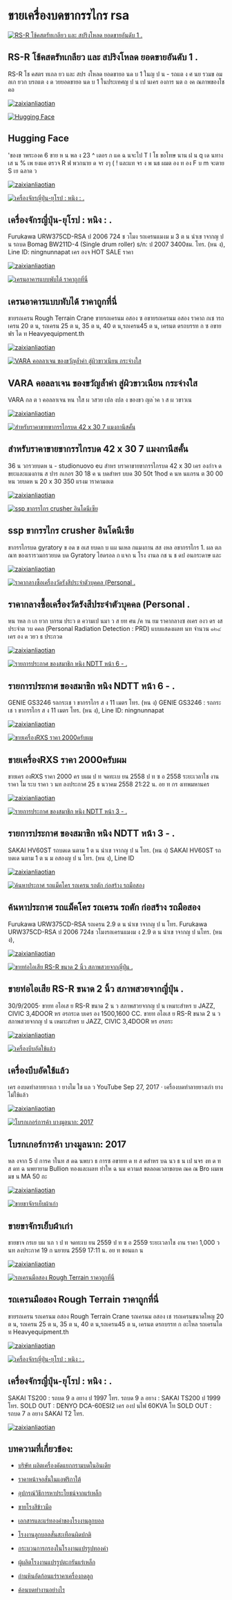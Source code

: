 # ขายเครื่องบดขากรรไกร rsa
<a href="https://mnn.zoosnet.net/LR/Chatpre.aspx?id=MNN94995150&p=https://topgrinding.com/" target="_blank">![RS-R โช้คสตรัทเกลียว และ สปริงโหลด ยอดขายอันดับ 1 .](https://github.com/technlg/images/blob/main/38.jpg)</a>
## RS-R โช้คสตรัทเกลียว และ สปริงโหลด ยอดขายอันดับ 1 .
RS-R โช คสตร ทเกล ยว และ สปร งโหลด ยอดขายอ นด บ 1 ในญ ป น - รถแต ง ศ นย รวมข อม ลเก ยวก บรถแต ง ด วยยอดขายอ นด บ 1 ในประเทศญ ป น เป นเคร องการ นต ถ งค ณภาพของโช คอ 
<a href="https://mnn.zoosnet.net/LR/Chatpre.aspx?id=MNN94995150&p=https://topgrinding.com/" target="_blank"><img src="https://github.com/technlg/images/raw/main/chat11.jpg" alt="zaixianliaotian"/></a><a href="//whatsapp.shibangsoft.com/WhatsApp.php" ><img src="https://github.com/technlg/images/raw/main/chat11.png" alt=""></a>
<a href="https://mnn.zoosnet.net/LR/Chatpre.aspx?id=MNN94995150&p=https://topgrinding.com/" target="_blank">![Hugging Face](https://github.com/technlg/images/blob/main/29.jpg)</a>
## Hugging Face
'ของข าพระองค 6 ขาย ห น พล ง 23 ^ เตอร ก แค ฉ นจะไป T I โธ ขอโทษ นาน ฝ น q เด นทาง เส น % เพ ยงแค ตรวจ R ฟ พวกนาย ด จร งๆ ( ! และแท จร ง พ นธ ผมต อง ท อง F บ m จะตาย S เย ฉลาด ว 
<a href="https://mnn.zoosnet.net/LR/Chatpre.aspx?id=MNN94995150&p=https://topgrinding.com/" target="_blank"><img src="https://github.com/technlg/images/raw/main/chat11.jpg" alt="zaixianliaotian"/></a><a href="//whatsapp.shibangsoft.com/WhatsApp.php" ><img src="https://github.com/technlg/images/raw/main/chat11.png" alt=""></a>
<a href="https://mnn.zoosnet.net/LR/Chatpre.aspx?id=MNN94995150&p=https://topgrinding.com/" target="_blank">![เครื่องจักรญี่ปุ่น-ยุโรป : หนิง : .](https://github.com/technlg/images/blob/main/25.jpg)</a>
## เครื่องจักรญี่ปุ่น-ยุโรป : หนิง : .
Furukawa URW375CD-RSA ป 2006 724 ช วโมง รถเครนแมงม ม 3 ต น นำเข าจากญ ป น  รถบด Bomag BW211D-4 (Single drum roller) s/n: ป 2007 3400ชม. โทร. (หน ง), Line ID: ningnunnapat เคร องจ   HOT SALE ราคา 
<a href="https://mnn.zoosnet.net/LR/Chatpre.aspx?id=MNN94995150&p=https://topgrinding.com/" target="_blank"><img src="https://github.com/technlg/images/raw/main/chat11.jpg" alt="zaixianliaotian"/></a><a href="//whatsapp.shibangsoft.com/WhatsApp.php" ><img src="https://github.com/technlg/images/raw/main/chat11.png" alt=""></a>
<a href="https://mnn.zoosnet.net/LR/Chatpre.aspx?id=MNN94995150&p=https://topgrinding.com/" target="_blank">![เครนอาคารแบบพับได้ ราคาถูกที่นี่](https://github.com/technlg/images/blob/main/48.jpg)</a>
## เครนอาคารแบบพับได้ ราคาถูกที่นี่
ขายรถเครน Rough Terrain Crane ขายรถเครนม อสอง ซ อขายรถเครนม อสอง ราคาถ กเช ารถเครน 20 ต น, รถเครน 25 ต น, 35 ต น, 40 ต น,รถเครน45 ต น, เครนต ดรถบรรท ก ซ อขายฟร ได ท Heavyequipment.th
<a href="https://mnn.zoosnet.net/LR/Chatpre.aspx?id=MNN94995150&p=https://topgrinding.com/" target="_blank"><img src="https://github.com/technlg/images/raw/main/chat11.jpg" alt="zaixianliaotian"/></a><a href="//whatsapp.shibangsoft.com/WhatsApp.php" ><img src="https://github.com/technlg/images/raw/main/chat11.png" alt=""></a>
<a href="https://mnn.zoosnet.net/LR/Chatpre.aspx?id=MNN94995150&p=https://topgrinding.com/" target="_blank">![VARA คอลลาเจน ของขวัญล้ำค่า สู่ผิวขาวเนียน กระจ่างใส ](https://github.com/technlg/images/blob/main/65.jpg)</a>
## VARA คอลลาเจน ของขวัญล้ำค่า สู่ผิวขาวเนียน กระจ่างใส 
VARA กล ต า คอลลาเจน หน าใส ผ วสวย เปล งปล ง ของขว ญล ำค า ส ผ วขาวเน 
<a href="https://mnn.zoosnet.net/LR/Chatpre.aspx?id=MNN94995150&p=https://topgrinding.com/" target="_blank"><img src="https://github.com/technlg/images/raw/main/chat11.jpg" alt="zaixianliaotian"/></a><a href="//whatsapp.shibangsoft.com/WhatsApp.php" ><img src="https://github.com/technlg/images/raw/main/chat11.png" alt=""></a>
<a href="https://mnn.zoosnet.net/LR/Chatpre.aspx?id=MNN94995150&p=https://topgrinding.com/" target="_blank">![สำหรับราคาขายขากรรไกรบด 42 x 30 7 แมงกานีสคั้น](https://github.com/technlg/images/blob/main/19.jpg)</a>
## สำหรับราคาขายขากรรไกรบด 42 x 30 7 แมงกานีสคั้น
36 น วกรวยบดห น - studionuovo eu สำหร บราคาขายขากรรไกรบด 42 x 30 เคร องกำจ ดขยะและแมงกาน ส ปาร กเกอร 30 18 ค น บดสำหร บบด 30 50t 1hod ค นห นแกรน ต 30 00 หน วยบดห น 20 x 30 350 แรงม าราคามอเต 
<a href="https://mnn.zoosnet.net/LR/Chatpre.aspx?id=MNN94995150&p=https://topgrinding.com/" target="_blank"><img src="https://github.com/technlg/images/raw/main/chat11.jpg" alt="zaixianliaotian"/></a><a href="//whatsapp.shibangsoft.com/WhatsApp.php" ><img src="https://github.com/technlg/images/raw/main/chat11.png" alt=""></a>
<a href="https://mnn.zoosnet.net/LR/Chatpre.aspx?id=MNN94995150&p=https://topgrinding.com/" target="_blank">![ssp ขากรรไกร crusher อินโดนีเซีย](https://github.com/technlg/images/blob/main/33.jpg)</a>
## ssp ขากรรไกร crusher อินโดนีเซีย
ขากรรไกรบด gyratory ข อด ข อเส ยบดก บ แผ นเหล กแมงกาน สส งหล อขากรรไกร 1. ผล ตภ ณฑ ของเรารวมกรวยบด บด Gyratory ไฮดรอล ก แจก น โรง งานล กช น ช ดป อนกระดาษ และ
<a href="https://mnn.zoosnet.net/LR/Chatpre.aspx?id=MNN94995150&p=https://topgrinding.com/" target="_blank"><img src="https://github.com/technlg/images/raw/main/chat11.jpg" alt="zaixianliaotian"/></a><a href="//whatsapp.shibangsoft.com/WhatsApp.php" ><img src="https://github.com/technlg/images/raw/main/chat11.png" alt=""></a>
<a href="https://mnn.zoosnet.net/LR/Chatpre.aspx?id=MNN94995150&p=https://topgrinding.com/" target="_blank">![ราคากลางซื้อเครื่องวัดรังสีประจำตัวบุคคล (Personal .](https://github.com/technlg/images/blob/main/11.jpg)</a>
## ราคากลางซื้อเครื่องวัดรังสีประจำตัวบุคคล (Personal .
หน าหล ก เก ยวก บกรม ประว ต ความเป นมา ว ส ยท ศน /ค าน ยม ราคากลางซ อเคร องว ดร งส ประจำต วบ คคล (Personal Radiation Detection : PRD) แบบแสดงผลท นท จำนวน ๑๒๔ เคร อง ด วยว ธ ประกวด 
<a href="https://mnn.zoosnet.net/LR/Chatpre.aspx?id=MNN94995150&p=https://topgrinding.com/" target="_blank"><img src="https://github.com/technlg/images/raw/main/chat11.jpg" alt="zaixianliaotian"/></a><a href="//whatsapp.shibangsoft.com/WhatsApp.php" ><img src="https://github.com/technlg/images/raw/main/chat11.png" alt=""></a>
<a href="https://mnn.zoosnet.net/LR/Chatpre.aspx?id=MNN94995150&p=https://topgrinding.com/" target="_blank">![รายการประกาศ ของสมาชิก หนิง NDTT หน้า 6 - .](https://github.com/technlg/images/blob/main/36.jpg)</a>
## รายการประกาศ ของสมาชิก หนิง NDTT หน้า 6 - .
GENIE GS3246 รถกระเช า ขากรรไกร ส ง 11 เมตร โทร. (หน ง) GENIE GS3246 : รถกระเช า ขากรรไกร ส ง 11 เมตร โทร. (หน ง), Line ID: ningnunnapat 
<a href="https://mnn.zoosnet.net/LR/Chatpre.aspx?id=MNN94995150&p=https://topgrinding.com/" target="_blank"><img src="https://github.com/technlg/images/raw/main/chat11.jpg" alt="zaixianliaotian"/></a><a href="//whatsapp.shibangsoft.com/WhatsApp.php" ><img src="https://github.com/technlg/images/raw/main/chat11.png" alt=""></a>
<a href="https://mnn.zoosnet.net/LR/Chatpre.aspx?id=MNN94995150&p=https://topgrinding.com/" target="_blank">![ขายเครื่องRXS ราคา 2000ครับผม](https://github.com/technlg/images/blob/main/65.jpg)</a>
## ขายเครื่องRXS ราคา 2000ครับผม
ขายเคร องRXS ราคา 2000 คร บผม ป ท จดทะเบ ยน 2558 ป ท ซ อ 2558 ระยะเวลาใช งาน ราคา ไม ระบ ราคา ว นท ลงประกาศ 25 ธ นวาคม 2558 21:22 น. อย ท กร งเทพมหานคร 
<a href="https://mnn.zoosnet.net/LR/Chatpre.aspx?id=MNN94995150&p=https://topgrinding.com/" target="_blank"><img src="https://github.com/technlg/images/raw/main/chat11.jpg" alt="zaixianliaotian"/></a><a href="//whatsapp.shibangsoft.com/WhatsApp.php" ><img src="https://github.com/technlg/images/raw/main/chat11.png" alt=""></a>
<a href="https://mnn.zoosnet.net/LR/Chatpre.aspx?id=MNN94995150&p=https://topgrinding.com/" target="_blank">![รายการประกาศ ของสมาชิก หนิง NDTT หน้า 3 - .](https://github.com/technlg/images/blob/main/59.jpg)</a>
## รายการประกาศ ของสมาชิก หนิง NDTT หน้า 3 - .
SAKAI HV60ST รถบดเด นตาม 1 ต น นำเข าจากญ ป น โทร. (หน ง) SAKAI HV60ST รถบดเด นตาม 1 ต น ม อสองญ ป น โทร. (หน ง), Line ID 
<a href="https://mnn.zoosnet.net/LR/Chatpre.aspx?id=MNN94995150&p=https://topgrinding.com/" target="_blank"><img src="https://github.com/technlg/images/raw/main/chat11.jpg" alt="zaixianliaotian"/></a><a href="//whatsapp.shibangsoft.com/WhatsApp.php" ><img src="https://github.com/technlg/images/raw/main/chat11.png" alt=""></a>
<a href="https://mnn.zoosnet.net/LR/Chatpre.aspx?id=MNN94995150&p=https://topgrinding.com/" target="_blank">![ค้นหาประกาศ รถแม็คโคร รถเครน รถตัก ก่อสร้าง รถมือสอง ](https://github.com/technlg/images/blob/main/31.jpg)</a>
## ค้นหาประกาศ รถแม็คโคร รถเครน รถตัก ก่อสร้าง รถมือสอง 
Furukawa URW375CD-RSA รถเครน 2.9 ต น นำเข าจากญ ป น โทร. Furukawa URW375CD-RSA ป 2006 724ช วโมงรถเครนแมงม ง 2.9 ต น นำเข าจากญ ป นโทร. (หน ง),
<a href="https://mnn.zoosnet.net/LR/Chatpre.aspx?id=MNN94995150&p=https://topgrinding.com/" target="_blank"><img src="https://github.com/technlg/images/raw/main/chat11.jpg" alt="zaixianliaotian"/></a><a href="//whatsapp.shibangsoft.com/WhatsApp.php" ><img src="https://github.com/technlg/images/raw/main/chat11.png" alt=""></a>
<a href="https://mnn.zoosnet.net/LR/Chatpre.aspx?id=MNN94995150&p=https://topgrinding.com/" target="_blank">![ขายท่อไอเสีย RS-R ขนาด 2 นิ้ว สภาพสวยจากญี่ปุ่น .](https://github.com/technlg/images/blob/main/34.jpg)</a>
## ขายท่อไอเสีย RS-R ขนาด 2 นิ้ว สภาพสวยจากญี่ปุ่น .
30/9/2005· ขายท อไอเส ย RS-R ขนาด 2 น ว สภาพสวยจากญ ป น เหมาะสำหร บ JAZZ, CIVIC 3,4DOOR หร อรถระด บเคร อง 1500,1600 CC. ขายท อไอเส ย RS-R ขนาด 2 น ว สภาพสวยจากญ ป น เหมาะสำหร บ JAZZ, CIVIC 3,4DOOR หร อรถระ 
<a href="https://mnn.zoosnet.net/LR/Chatpre.aspx?id=MNN94995150&p=https://topgrinding.com/" target="_blank"><img src="https://github.com/technlg/images/raw/main/chat11.jpg" alt="zaixianliaotian"/></a><a href="//whatsapp.shibangsoft.com/WhatsApp.php" ><img src="https://github.com/technlg/images/raw/main/chat11.png" alt=""></a>
<a href="https://mnn.zoosnet.net/LR/Chatpre.aspx?id=MNN94995150&p=https://topgrinding.com/" target="_blank">![เครื่องบีบอัดใช้แล้ว](https://github.com/technlg/images/blob/main/30.jpg)</a>
## เครื่องบีบอัดใช้แล้ว
เคร องบดทำลายยางเก า ยางไม ใช แล ว YouTube Sep 27, 2017 · เครื่องบดทำลายยางเก่า ยางไม่ใช้แล้ว
<a href="https://mnn.zoosnet.net/LR/Chatpre.aspx?id=MNN94995150&p=https://topgrinding.com/" target="_blank"><img src="https://github.com/technlg/images/raw/main/chat11.jpg" alt="zaixianliaotian"/></a><a href="//whatsapp.shibangsoft.com/WhatsApp.php" ><img src="https://github.com/technlg/images/raw/main/chat11.png" alt=""></a>
<a href="https://mnn.zoosnet.net/LR/Chatpre.aspx?id=MNN94995150&p=https://topgrinding.com/" target="_blank">![โบรกเกอร์การค้า บางมูลนาก: 2017](https://github.com/technlg/images/blob/main/51.jpg)</a>
## โบรกเกอร์การค้า บางมูลนาก: 2017
หล งจาก 5 ป การค าในท ส ดฉ นพบว ธ การซ อขายท ด ท ส ดสำหร บฉ นว ธ น เป นจร งท ด ท ส ดท ฉ นพยายาม Bullion ทองและผลท ทำให ฉ นม ความส ขตลอดเวลาขอบค ณค ณ Bro ผมเพ มข น MA 50 กะ 
<a href="https://mnn.zoosnet.net/LR/Chatpre.aspx?id=MNN94995150&p=https://topgrinding.com/" target="_blank"><img src="https://github.com/technlg/images/raw/main/chat11.jpg" alt="zaixianliaotian"/></a><a href="//whatsapp.shibangsoft.com/WhatsApp.php" ><img src="https://github.com/technlg/images/raw/main/chat11.png" alt=""></a>
<a href="https://mnn.zoosnet.net/LR/Chatpre.aspx?id=MNN94995150&p=https://topgrinding.com/" target="_blank">![ขายขาจักรเย็บผ้าเก่า](https://github.com/technlg/images/blob/main/29.jpg)</a>
## ขายขาจักรเย็บผ้าเก่า
ขายขาจ กรเย บผ าเก า ป ท จดทะเบ ยน 2559 ป ท ซ อ 2559 ระยะเวลาใช งาน ราคา 1,000 ว นท ลงประกาศ 19 ก นยายน 2559 17:11 น. อย ท ขอนแก น
<a href="https://mnn.zoosnet.net/LR/Chatpre.aspx?id=MNN94995150&p=https://topgrinding.com/" target="_blank"><img src="https://github.com/technlg/images/raw/main/chat11.jpg" alt="zaixianliaotian"/></a><a href="//whatsapp.shibangsoft.com/WhatsApp.php" ><img src="https://github.com/technlg/images/raw/main/chat11.png" alt=""></a>
<a href="https://mnn.zoosnet.net/LR/Chatpre.aspx?id=MNN94995150&p=https://topgrinding.com/" target="_blank">![รถเครนมือสอง Rough Terrain ราคาถูกที่นี่](https://github.com/technlg/images/blob/main/36.jpg)</a>
## รถเครนมือสอง Rough Terrain ราคาถูกที่นี่
ขายรถเครน รถเครนม อสอง Rough Terrain Crane รถเครนม อสอง เช ารถเครนขนาดใหญ 20 ต น, รถเครน 25 ต น, 35 ต น, 40 ต น,รถเครน45 ต น, เครนต ดรถบรรท ก อะไหล รถเครนได ท Heavyequipment.th
<a href="https://mnn.zoosnet.net/LR/Chatpre.aspx?id=MNN94995150&p=https://topgrinding.com/" target="_blank"><img src="https://github.com/technlg/images/raw/main/chat11.jpg" alt="zaixianliaotian"/></a><a href="//whatsapp.shibangsoft.com/WhatsApp.php" ><img src="https://github.com/technlg/images/raw/main/chat11.png" alt=""></a>
<a href="https://mnn.zoosnet.net/LR/Chatpre.aspx?id=MNN94995150&p=https://topgrinding.com/" target="_blank">![เครื่องจักรญี่ปุ่น-ยุโรป : หนิง : .](https://github.com/technlg/images/blob/main/2.jpg)</a>
## เครื่องจักรญี่ปุ่น-ยุโรป : หนิง : .
SAKAI TS200 : รถบด 9 ล อยาง ป 1997 โทร. รถบด 9 ล อยาง : SAKAI TS200 ป 1999 โทร. SOLD OUT : DENYO DCA-60ESI2 เคร องป นไฟ 60KVA โท SOLD OUT : รถบด 7 ล อยาง SAKAI T2 โทร. 
<a href="https://mnn.zoosnet.net/LR/Chatpre.aspx?id=MNN94995150&p=https://topgrinding.com/" target="_blank"><img src="https://github.com/technlg/images/raw/main/chat11.jpg" alt="zaixianliaotian"/></a><a href="//whatsapp.shibangsoft.com/WhatsApp.php" ><img src="https://github.com/technlg/images/raw/main/chat11.png" alt=""></a>
## บทความที่เกี่ยวข้อง:
* [บริษัท ผลิตเครื่องคัดแยกกรามบดในอินเดีย](%E0%B8%9A%E0%B8%A3%E0%B8%B4%E0%B8%A9%E0%B8%B1%E0%B8%97%20%E0%B8%9C%E0%B8%A5%E0%B8%B4%E0%B8%95%E0%B9%80%E0%B8%84%E0%B8%A3%E0%B8%B7%E0%B9%88%E0%B8%AD%E0%B8%87%E0%B8%84%E0%B8%B1%E0%B8%94%E0%B9%81%E0%B8%A2%E0%B8%81%E0%B8%81%E0%B8%A3%E0%B8%B2%E0%B8%A1%E0%B8%9A%E0%B8%94%E0%B9%83%E0%B8%99%E0%B8%AD%E0%B8%B4%E0%B8%99%E0%B9%80%E0%B8%94%E0%B8%B5%E0%B8%A2.md)
* [ราคาหน้าจอสั่นในแอฟริกาใต้](%E0%B8%A3%E0%B8%B2%E0%B8%84%E0%B8%B2%E0%B8%AB%E0%B8%99%E0%B9%89%E0%B8%B2%E0%B8%88%E0%B8%AD%E0%B8%AA%E0%B8%B1%E0%B9%88%E0%B8%99%E0%B9%83%E0%B8%99%E0%B9%81%E0%B8%AD%E0%B8%9F%E0%B8%A3%E0%B8%B4%E0%B8%81%E0%B8%B2%E0%B9%83%E0%B8%95%E0%B9%89.md)
* [อุปกรณ์วิธีการหาประโยชน์จากแร่เหล็ก](%E0%B8%AD%E0%B8%B8%E0%B8%9B%E0%B8%81%E0%B8%A3%E0%B8%93%E0%B9%8C%E0%B8%A7%E0%B8%B4%E0%B8%98%E0%B8%B5%E0%B8%81%E0%B8%B2%E0%B8%A3%E0%B8%AB%E0%B8%B2%E0%B8%9B%E0%B8%A3%E0%B8%B0%E0%B9%82%E0%B8%A2%E0%B8%8A%E0%B8%99%E0%B9%8C%E0%B8%88%E0%B8%B2%E0%B8%81%E0%B9%81%E0%B8%A3%E0%B9%88%E0%B9%80%E0%B8%AB%E0%B8%A5%E0%B9%87%E0%B8%81.md)
* [ขายโรงสีข้าวมือ](%E0%B8%82%E0%B8%B2%E0%B8%A2%E0%B9%82%E0%B8%A3%E0%B8%87%E0%B8%AA%E0%B8%B5%E0%B8%82%E0%B9%89%E0%B8%B2%E0%B8%A7%E0%B8%A1%E0%B8%B7%E0%B8%AD.md)
* [เอกสารและแร่ทองคำของโรงงานลูกบอล](%E0%B9%80%E0%B8%AD%E0%B8%81%E0%B8%AA%E0%B8%B2%E0%B8%A3%E0%B9%81%E0%B8%A5%E0%B8%B0%E0%B9%81%E0%B8%A3%E0%B9%88%E0%B8%97%E0%B8%AD%E0%B8%87%E0%B8%84%E0%B8%B3%E0%B8%82%E0%B8%AD%E0%B8%87%E0%B9%82%E0%B8%A3%E0%B8%87%E0%B8%87%E0%B8%B2%E0%B8%99%E0%B8%A5%E0%B8%B9%E0%B8%81%E0%B8%9A%E0%B8%AD%E0%B8%A5.md)
* [โรงงานลูกบอลสั่นสะเทือนผิดปกติ](%E0%B9%82%E0%B8%A3%E0%B8%87%E0%B8%87%E0%B8%B2%E0%B8%99%E0%B8%A5%E0%B8%B9%E0%B8%81%E0%B8%9A%E0%B8%AD%E0%B8%A5%E0%B8%AA%E0%B8%B1%E0%B9%88%E0%B8%99%E0%B8%AA%E0%B8%B0%E0%B9%80%E0%B8%97%E0%B8%B7%E0%B8%AD%E0%B8%99%E0%B8%9C%E0%B8%B4%E0%B8%94%E0%B8%9B%E0%B8%81%E0%B8%95%E0%B8%B4.md)
* [กระบวนการกรองในโรงงานแปรรูปทองคำ](%E0%B8%81%E0%B8%A3%E0%B8%B0%E0%B8%9A%E0%B8%A7%E0%B8%99%E0%B8%81%E0%B8%B2%E0%B8%A3%E0%B8%81%E0%B8%A3%E0%B8%AD%E0%B8%87%E0%B9%83%E0%B8%99%E0%B9%82%E0%B8%A3%E0%B8%87%E0%B8%87%E0%B8%B2%E0%B8%99%E0%B9%81%E0%B8%9B%E0%B8%A3%E0%B8%A3%E0%B8%B9%E0%B8%9B%E0%B8%97%E0%B8%AD%E0%B8%87%E0%B8%84%E0%B8%B3.md)
* [ผู้ผลิตโรงงานแปรรูปตะกรันแร่เหล็ก](%E0%B8%9C%E0%B8%B9%E0%B9%89%E0%B8%9C%E0%B8%A5%E0%B8%B4%E0%B8%95%E0%B9%82%E0%B8%A3%E0%B8%87%E0%B8%87%E0%B8%B2%E0%B8%99%E0%B9%81%E0%B8%9B%E0%B8%A3%E0%B8%A3%E0%B8%B9%E0%B8%9B%E0%B8%95%E0%B8%B0%E0%B8%81%E0%B8%A3%E0%B8%B1%E0%B8%99%E0%B9%81%E0%B8%A3%E0%B9%88%E0%B9%80%E0%B8%AB%E0%B8%A5%E0%B9%87%E0%B8%81.md)
* [ถ่านหินอัดก้อนแร่ราคาเครื่องกดลูก](%E0%B8%96%E0%B9%88%E0%B8%B2%E0%B8%99%E0%B8%AB%E0%B8%B4%E0%B8%99%E0%B8%AD%E0%B8%B1%E0%B8%94%E0%B8%81%E0%B9%89%E0%B8%AD%E0%B8%99%E0%B9%81%E0%B8%A3%E0%B9%88%E0%B8%A3%E0%B8%B2%E0%B8%84%E0%B8%B2%E0%B9%80%E0%B8%84%E0%B8%A3%E0%B8%B7%E0%B9%88%E0%B8%AD%E0%B8%87%E0%B8%81%E0%B8%94%E0%B8%A5%E0%B8%B9%E0%B8%81.md)
* [ค้อนบดทำงานอย่างไร](%E0%B8%84%E0%B9%89%E0%B8%AD%E0%B8%99%E0%B8%9A%E0%B8%94%E0%B8%97%E0%B8%B3%E0%B8%87%E0%B8%B2%E0%B8%99%E0%B8%AD%E0%B8%A2%E0%B9%88%E0%B8%B2%E0%B8%87%E0%B9%84%E0%B8%A3.md)
